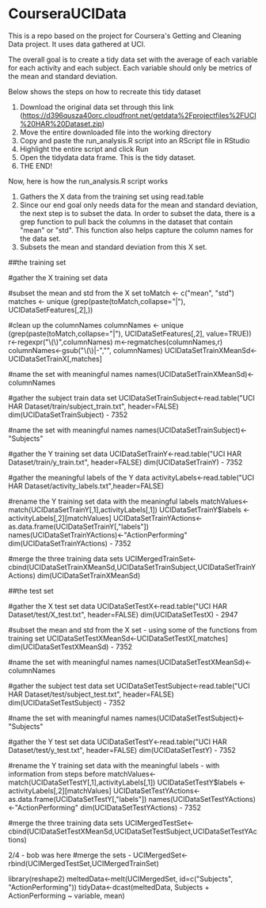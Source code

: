 CourseraUCIData
===============

This is a repo based on the project for Coursera's Getting and Cleaning Data project. It uses data gathered at UCI.

The overall goal is to create a tidy data set with the average of each variable for each activity and each subject. Each variable should only be metrics of the mean and standard deviation.

Below shows the steps on how to recreate this tidy dataset
1. Download the original data set through this link (https://d396qusza40orc.cloudfront.net/getdata%2Fprojectfiles%2FUCI%20HAR%20Dataset.zip)
2. Move the entire downloaded file into the working directory
2. Copy and paste the run_analysis.R script into an RScript file in RStudio
3. Highlight the entire script and click Run
4. Open the tidydata data frame. This is the tidy dataset. 
5. THE END! 

Now, here is how the run_analysis.R script works
1. Gathers the X data from the training set using read.table
2. Since our end goal only needs data for the mean and standard deviation, the next step is to subset the data. 
In order to subset the data, there is a grep function to pull back the columns in the dataset that contain "mean" or "std". 
This function also helps capture the column names for the data set. 
3. Subsets the mean and standard deviation from this X set. 


##the training set 

#gather the X training set data

#subset the mean and std from the X set
toMatch <- c("mean", "std")
matches <- unique (grep(paste(toMatch,collapse="|"), UCIDataSetFeatures[,2],))

#clean up the columnNames 
columnNames <- unique (grep(paste(toMatch,collapse="|"), UCIDataSetFeatures[,2], value=TRUE))
r<-regexpr("\\(\\)",columnNames)
m<-regmatches(columnNames,r)
columnNames<-gsub("\\(\\)|-","", columnNames)
UCIDataSetTrainXMeanSd<-UCIDataSetTrainX[,matches]


#name the set with meaningful names
names(UCIDataSetTrainXMeanSd)<-columnNames

#gather the subject train data set
UCIDataSetTrainSubject<-read.table("UCI HAR Dataset/train/subject_train.txt", header=FALSE)
dim(UCIDataSetTrainSubject) - 7352

#name the set with meaningful names
names(UCIDataSetTrainSubject)<-"Subjects"

#gather the Y training set data
UCIDataSetTrainY<-read.table("UCI HAR Dataset/train/y_train.txt", header=FALSE)
dim(UCIDataSetTrainY) - 7352

#gather the meaningful labels of the Y data
activityLabels<-read.table("UCI HAR Dataset/activity_labels.txt",header=FALSE)

#rename the Y training set data with the meaningful labels
matchValues<-match(UCIDataSetTrainY[,1],activityLabels[,1])
UCIDataSetTrainY$labels <- activityLabels[,2][matchValues]
UCIDataSetTrainYActions<-as.data.frame(UCIDataSetTrainY[,"labels"])
names(UCIDataSetTrainYActions)<-"ActionPerforming"
dim(UCIDataSetTrainYActions) - 7352

#merge the three training data sets
UCIMergedTrainSet<-cbind(UCIDataSetTrainXMeanSd,UCIDataSetTrainSubject,UCIDataSetTrainYActions)
dim(UCIDataSetTrainXMeanSd)

##the test set 

#gather the X test set data
UCIDataSetTestX<-read.table("UCI HAR Dataset/test/X_test.txt", header=FALSE)
dim(UCIDataSetTestX) - 2947

#subset the mean and std from the X set - using some of the functions from training set
UCIDataSetTestXMeanSd<-UCIDataSetTestX[,matches]
dim(UCIDataSetTestXMeanSd) - 7352

#name the set with meaningful names
names(UCIDataSetTestXMeanSd)<-columnNames

#gather the subject test data set
UCIDataSetTestSubject<-read.table("UCI HAR Dataset/test/subject_test.txt", header=FALSE)
dim(UCIDataSetTestSubject) - 7352

#name the set with meaningful names
names(UCIDataSetTestSubject)<-"Subjects"

#gather the Y test set data
UCIDataSetTestY<-read.table("UCI HAR Dataset/test/y_test.txt", header=FALSE)
dim(UCIDataSetTestY) - 7352

#rename the Y training set data with the meaningful labels - with information from steps before
matchValues<-match(UCIDataSetTestY[,1],activityLabels[,1])
UCIDataSetTestY$labels <- activityLabels[,2][matchValues]
UCIDataSetTestYActions<-as.data.frame(UCIDataSetTestY[,"labels"])
names(UCIDataSetTestYActions)<-"ActionPerforming"
dim(UCIDataSetTestYActions) - 7352

#merge the three training data sets
UCIMergedTestSet<-cbind(UCIDataSetTestXMeanSd,UCIDataSetTestSubject,UCIDataSetTestYActions)


2/4 - bob was here
#merge the sets - 
UCIMergedSet<-rbind(UCIMergedTestSet,UCIMergedTrainSet)


library(reshape2)
meltedData<-melt(UCIMergedSet, id=c("Subjects", "ActionPerforming"))
tidyData<-dcast(meltedData, Subjects + ActionPerforming ~ variable, mean)
